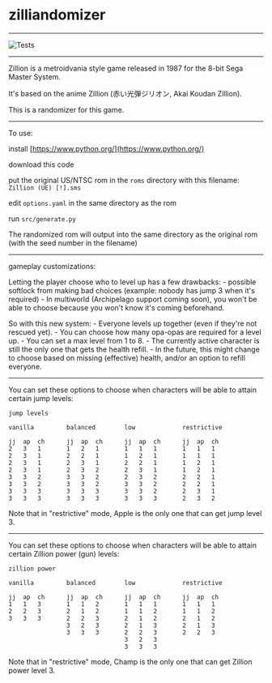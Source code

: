 # zilliandomizer
--------------

![Tests](https://github.com/beauxq/zilliandomizer/actions/workflows/tests.yml/badge.svg)

---

Zillion is a metroidvania style game released in 1987 for the 8-bit Sega Master System.

It's based on the anime Zillion (赤い光弾ジリオン, Akai Koudan Zillion).

This is a randomizer for this game.

---

To use:

install [https://www.python.org/](https://www.python.org/)

download this code

put the original US/NTSC rom in the `roms` directory with this filename: `Zillion (UE) [!].sms`

edit `options.yaml` in the same directory as the rom

run `src/generate.py`

The randomized rom will output into the same directory as the original rom (with the seed number in the filename)

---

gameplay customizations:

Letting the player choose who to level up has a few drawbacks:
    - possible softlock from making bad choices (example: nobody has jump 3 when it's required)
    - In multiworld (Archipelago support coming soon), you won't be able to choose because you won't know it's coming beforehand.

So with this new system:
    - Everyone levels up together (even if they're not rescued yet).
    - You can choose how many opa-opas are required for a level up.
    - You can set a max level from 1 to 8.
    - The currently active character is still the only one that gets the health refill.
        - In the future, this might change to choose based on missing (effective) health, and/or an option to refill everyone.

---

You can set these options to choose when characters will be able to attain certain jump levels:

```
jump levels

vanilla         balanced        low             restrictive

jj  ap  ch      jj  ap  ch      jj  ap  ch      jj  ap  ch
2   3   1       1   2   1       1   1   1       1   1   1
2   3   1       2   2   1       1   2   1       1   1   1
2   3   1       2   3   1       2   2   1       1   2   1
2   3   1       2   3   2       2   3   1       1   2   1
3   3   2       3   3   2       2   3   2       2   2   1
3   3   2       3   3   2       3   3   2       2   2   1
3   3   3       3   3   3       3   3   2       2   3   1
3   3   3       3   3   3       3   3   3       2   3   2
```

Note that in "restrictive" mode, Apple is the only one that can get jump level 3.

---

You can set these options to choose when characters will be able to attain certain Zillion power (gun) levels:

```
zillion power

vanilla         balanced        low             restrictive

jj  ap  ch      jj  ap  ch      jj  ap  ch      jj  ap  ch
1   1   3       1   1   2       1   1   1       1   1   1
2   2   3       2   1   2       1   1   2       1   1   2
3   3   3       2   2   3       2   1   2       2   1   2
                3   2   3       2   1   3       2   1   3
                3   3   3       2   2   3       2   2   3
                                3   2   3
                                3   3   3
```

Note that in "restrictive" mode, Champ is the only one that can get Zillion power level 3.

